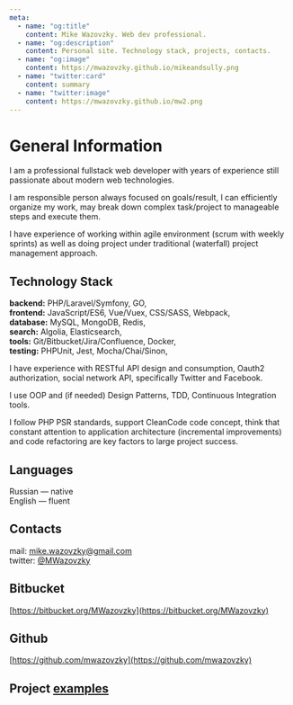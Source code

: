 ```yaml
---
meta:
  - name: "og:title"
    content: Mike Wazovzky. Web dev professional. 
  - name: "og:description"
    content: Personal site. Technology stack, projects, contacts.
  - name: "og:image"
    content: https://mwazovzky.github.io/mikeandsully.png
  - name: "twitter:card"
    content: summary
  - name: "twitter:image"
    content: https://mwazovzky.github.io/mw2.png
---
```


# General Information

I am a professional fullstack web developer with years of experience
still passionate about modern web technologies.

I am responsible person always focused on goals/result,
I can efficiently organize my work,
may break down complex task/project to manageable steps and execute them.

I have experience of working within agile environment (scrum with weekly sprints)
as well as doing project under traditional (waterfall) project management approach.

## Technology Stack
**backend:** PHP/Laravel/Symfony, GO,   
**frontend:** JavaScript/ES6, Vue/Vuex, CSS/SASS, Webpack,   
**database:** MySQL, MongoDB, Redis,    
**search:** Algolia, Elasticsearch,   
**tools:** Git/Bitbucket/Jira/Confluence, Docker,   
**testing:** PHPUnit, Jest, Mocha/Chai/Sinon,    

I have experience with RESTful API design and consumption, Oauth2 authorization, social network API, specifically Twitter and Facebook.

I use OOP and (if needed) Design Patterns, TDD, Continuous Integration tools.

I follow PHP PSR standards, support CleanCode code concept, think that constant attention to application architecture (incremental improvements) and code refactoring are key factors to large project success.

## Languages
Russian — native   
English — fluent

## Contacts
mail: mike.wazovzky@gmail.com   
twitter: [@MWazovzky](https://twitter.com/MWazovzky)

## Bitbucket
[https://bitbucket.org/MWazovzky](https://bitbucket.org/MWazovzky)

## Github
[https://github.com/mwazovzky](https://github.com/mwazovzky)

## Project [examples](/en/projects.md)
